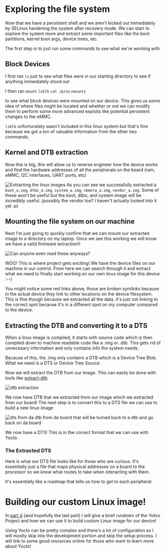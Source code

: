 # Exploring the file system

Now that we have a persistent shell and we aren't kicked out immediately by SELinux hardening the system after recovery mode. We can start to explore the system more and extract some important files like the boot partitions, kernel boot args, device trees, etc.

The first step is to just run some commands to see what we're working with 

<Log src="/reverse-engineering-poly-tc8-part-3/exploring-the-file-system.txt"></Log>

## Block Devices
I first ran `ls` just to see what files were in our starting directory to see if anything immediately stood out

I then ran 
`mount`
`lsblk`
`cat /proc/mounts` 

to see what block devices were mounted on our device. This gives us some idea of where files might be located and whether or not we can modify them to perform some more advanced exploits like potential persistent changes to the eMMC.

`lsblk` unfortunately wasn't included in this linux system but that's fine because we got a ton of valuable information from the other two commands.

## Kernel and DTB extraction 

Now this is big, this will allow us to reverse engineer how the device works and find the hardware addresses of all the peripherals on the board (ram, eMMC, I2C interfaces, UART ports, etc)

![Extracting the linux images](/assets/reverse-engineering-poly-tc8-part-3/device-image-extractions.png)
As you can see we successfully extracted a `boot_a,img`, `dtbo_a.img`, `system_a.img`, `vbmeta_a.img`, `vendor_a.img`. Some of these won't be useful but the boot, dtbo, and system image will be incredibly useful. (possibly the vendor too? I haven't actually looked into it yet :p)


## Mounting the file system on our machine

Next I'm just going to quickly confirm that we can mount our extracted image to a directory on my laptop. Once we see this working we will know we have a valid firmware extraction!!

![Can anyone even read these anyways?](/assets/reverse-engineering-poly-tc8-part-3/valid-firmware-extraction.png)

WOO! This is where project gets exciting! We have the device files on our machine in our control. From here we can search through it and extract what we need to finally start working on our own linux image for this device :--)

You might notice some red links above, those are broken symlinks because in the actual device they link to other locations on the device filesystem. This is fine though because we extracted all the data, it's just not linking to the correct spot because it's in a different spot on my computer compared to the device.

## Extracting the DTB and converting it to a DTS

When a linux image is compiled, it starts with source code which is then compiled down to machine readable code like a .img or .dtb. This gets rid of unnecesary information and only contains info the system needs. 

Because of this, the .img only contains a DTB which is a Device Tree Blob. What we need is a DTS or Device Tree Source. 


Now we will extract the DTB from our image. This can easily be done with tools like [extract-dtb](https://pypi.org/project/extract-dtb/)

![dtb extraction](/assets/reverse-engineering-poly-tc8-part-3/dtb-extraction.png)


We now have DTB that we extracted from our image which we extracted from our board! The next step is to convert this to a DTS file we can use to build a new linux image


![dts from da dtb from da board that will be turned back to a dtb and go back on da board](/assets/reverse-engineering-poly-tc8-part-3/dts-from-dtb.png)

We now have a DTS! This is in the correct format that we can use with Yocto.


### The Extracted DTS
Here is what our DTS file looks like for those who are curious. It's essentially just a file that maps physical addresses on a board to the processor so we know what routes to take when interacting with them.

It's essentially like a roadmap that tells us how to get to each peripheral
<Log src="/reverse-engineering-poly-tc8-part-3/poly-tc8.dts"></Log>


# Building our custom Linux image!

In [part 4](/projects/reverse-engineering-poly-tc8-part-4) (and hopefully the last part) I will give a brief rundown of the Yotco Project and how we can use it to build custom Linux image for our device!

Using Yocto can be pretty complex and there's a lot of configuration so I will mostly skip into the development portion and skip the setup process. I will link to some good resources online for those who want to learn more about Yocto! 
